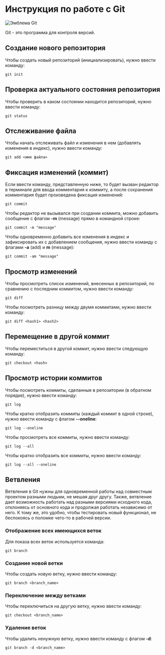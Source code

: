 # Инструкция по работе с Git

![Эмблема Git](git.jpg)

Git - это программа для контроля версий.

## Создание нового репозитория

Чтобы создать новый репозиторий (инициализировать), нужно ввести команду:

    git init
    
## Проверка актуального состояния репозитория

Чтобы проверить в каком состоянии находится репозиторий, нужно ввести команду:

    git status

## Отслеживание файла

Чтобы начать отслеживать файл и изменения в нем (добавлять изменения в индекс), нужно ввести команду:

    git add <имя файла>

## Фиксация изменений (коммит)

Если ввести команду, представленную ниже, то будет вызван редактор в терминале для ввода комментария к коммиту, а после сохранения комментария будет произведена фиксация изменений:

    git commit

Чтобы редактор не вызывался при создании коммита, можно добавить сообщение с флагом **-m** (message) прямо в командной строке:

    git commit -m "message"

Чтобы одновременно добавить все изменения в индекс и зафиксировать их с добавлением сообщения, нужно ввести команду с флагами **-a** (add) и **m** (message):

    git commit -am "message"

## Просмотр изменений

Чтобы просмотреть список изменений, внесенных в репозиторий, по сравнению с последним коммитом, нужно ввести команду:

    git diff

Чтобы посмотреть разницу между двумя коммитами, нужно ввести команду:

    git diff <hash1> <hash2>

## Перемещение в другой коммит

Чтобы переместиться в другой коммит, нужно ввести следующую команду:

    git checkout <hash>

## Просмотр истории коммитов

Чтобы посмотреть коммиты, сделанные в репозитории (в обратном порядке), нужно ввести команду:

    git log

Чтобы кратко отобразить коммиты (каждый коммит в одной строке), нужно ввести команду с флагом **--oneline**:

    git log --oneline

Чтобы просмотреть все коммиты, нужно ввести команду:

    git log --all

Чтобы кратко отобразить все коммиты, нужно ввести команду:

    git log --all --oneline


   ## Ветвления

Ветвления в Git нужны для одновременной работы над совместным проектом разными людьми, не мешая друг другу. Также, ветвление дает возможность работать над разными версиями исходного кода, отклоняясь от основного кода и продолжая работать независимо от него. К тому же, это удобно, чтобы тестировать новый функционал, не беспокоясь о поломке чего-то в рабочей версии.

 ### Отображение всех имеющихся веток
 
 Для показа всех веток используется команда:

    git branch

### Создание новой ветки

Чтобы создать новую ветку, нужно ввести команду:

    git branch <branch_name>

### Переключение между ветками

Чтобы переключиться на другую ветку, нужно ввести команду:

    git checkout <branch_name>
    
### Удаление веток

Чтобы удалить ненужную ветку, нужно ввести команду с флагом **-d**:

    git branch -d <branch_name>
    